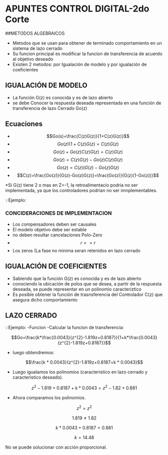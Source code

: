 # APUNTES CONTROL DIGITAL-2do Corte

##METODOS ALGEBRAICOS 
- Metodos que se usan para obtener de terminado comportamiento en un sistema de lazo cerrado
- Su funcion principal es modificar la funcion de transferencia de acuerdo al objetivo deseado
- Existen 2 metodos: por Igualación de modelo y por igualación de coeficientes

## IGUALACIÓN DE MODELO
- La función G(z) es conocida y es de lazo abierto
- se debe Conocer la respuesta deseada representada en una función de transferencia de lazo Cerrado Go(z)

## Ecuaciones
- $$Go(s)=\frac{C(z)G(z)}{1+C(z)G(z)}$$
- $$Go(z)(1+C(z)G(z)= C(z)G(z)$$
- $$Go(z)+ Go(z)C(z)G(z)= C(z)G(z)$$
- $$Go(z)= C(z)G(z)-Go(z)C(z)G(z)$$
- $$Go(z) = C(z)(G(z)- Go(z)G(z)$$
- $$C(z)=\frac{Go(z)}{G(z)-Go(z)G(z)}=\frac{Go(z)}{G(z)(1-Go(z))}$$

*Si G(z) tiene 2 o mas en Z=-1, la retroalimentacio podria no ser implementada, ya que los controladores podrian no ser imnplementables.

💡Ejemplo:


  
### CONCIDERACIONES DE IMPLEMENTACION
- Los compensadores deben ser causales
- El modelo objetivo debe ser estable
-  no deben resultar cancelaciones Polo-Zero
-  $$r <= r$$
-  Los zeros (La fase no minima seran retenidos en lazo cerrado

## IGUALACIÓN DE COEFICIENTES

- Sabiendo que la función G(z) es conocida y es de lazo abierto
- conociendo la ubicación de polos que se desea, a partir de la respuesta deseada, se puede representar en un polinomio caracteríztico
- Es posible obtener la función de trasnsferencia del Controlador C(z) que asegura dicho comportamiento

## LAZO CERRADO
💡Ejemplo:
-Funcion
-Calcular la funcion de transferencia:

$$Go=\frac{k*\frac{0.0043}{z^{2}-1.819z+0.8187}}{1+k*\frac{0.0043}{z^{2}-1.819z+0.8187}}$$

- luego obtendremos:

$$\frac{k * 0.0043}{z^{2}-1.819z+0.8187+k * 0.0043}$$

- Luego igualamos los polinomios (caracteristico en lazo cerrado y caracteristico deseado).

$$z^{2}-1.819+0.8187+k * 0.0043 = z^{2}-1.82+0.881$$

- Ahora comparamos los polinomios.
  
$$z^{2} =z^{2}$$

$$1.819 ≠ 1.82$$

$$k * 0.0043 + 0.8187 = 0.881$$

$$k=14.48$$

No se puede solucionar con acción proporcional.

